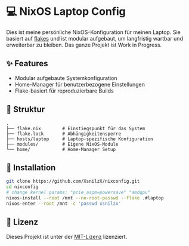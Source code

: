 # 💻 NixOS Laptop Config

Dies ist meine persönliche NixOS-Konfiguration für meinen Laptop. Sie basiert auf [flakes](https://nixos.wiki/wiki/Flakes) und ist modular aufgebaut, um langfristig wartbar und erweiterbar zu bleiben. Das ganze Projekt ist Work in Progress.

## ✨ Features

- Modular aufgebaute Systemkonfiguration
- Home-Manager für benutzerbezogene Einstellungen
- Flake-basiert für reproduzierbare Builds

## 📁 Struktur

```text
.
├── flake.nix        # Einstiegspunkt für das System
├── flake.lock       # Abhängigkeitensperre
├── hosts/laptop     # Laptop-spezifische Konfiguration
├── modules/         # Eigene NixOS-Module
└── home/            # Home-Manager Setup

```

## 🚀 Installation

```bash
git clone https://github.com/XsnilzX/nixconfig.git
cd nixconfig
# change kernel params: "pcie_aspm=powersave" "amdgpu"
nixos-install --root /mnt --no-root-passwd --flake .#laptop
nixos-enter --root /mnt -c 'passwd xsnilzx'
```

## 📝 Lizenz

Dieses Projekt ist unter der [MIT-Lizenz](LICENSE) lizenziert.
